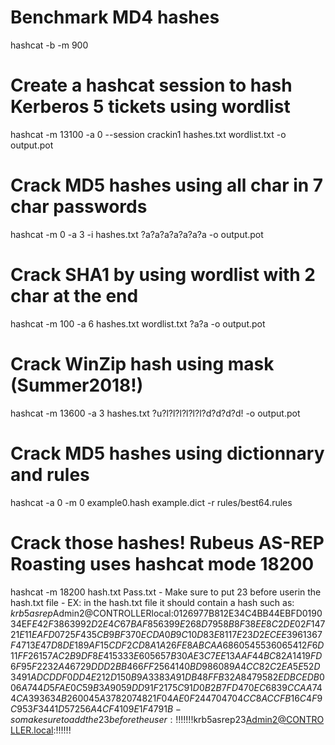 # Benchmark MD4 hashes
hashcat -b -m 900

# Create a hashcat session to hash Kerberos 5 tickets using wordlist
hashcat -m 13100 -a 0 --session crackin1 hashes.txt wordlist.txt -o output.pot

# Crack MD5 hashes using all char in 7 char passwords
hashcat -m 0 -a 3 -i hashes.txt ?a?a?a?a?a?a?a -o output.pot

# Crack SHA1 by using wordlist with 2 char at the end 
hashcat -m 100 -a 6 hashes.txt wordlist.txt ?a?a -o output.pot

# Crack WinZip hash using mask (Summer2018!)
hashcat -m 13600 -a 3 hashes.txt ?u?l?l?l?l?l?l?d?d?d?d! -o output.pot

# Crack MD5 hashes using dictionnary and rules
hashcat -a 0 -m 0 example0.hash example.dict -r rules/best64.rules

# Crack those hashes! Rubeus AS-REP Roasting uses hashcat mode 18200
hashcat -m 18200 hash.txt Pass.txt
    - Make sure to put 23 before userin the hash.txt file
      - EX: in the hash.txt file it should contain a hash such as: $krb5asrep$Admin2@CONTROLLERlocal:0126977B812E34C4BB44EBFD019034EF$E42F3863992D2E4C67BAF856399E268D7958B8F38EE8C2DE02F14721E11EAFD0725F435CB9BF370ECDA0B9C10D83E8117E23D2ECEE3961367F4713E47D8DE189AF15CDF2CD8A1A26FE8ABCAA6860545536065412F6D11FF26157AC2B9DF8E415333E605657B30AE3C7EE13AAF44BC82A1419FD6F95F2232A46729DDD2BB466FF2564140BD986089A4CC82C2EA5E52D3491ADCDDF0DD4E212D150B9A3383A91DB48FFB32A8479582EDBCEDB006A744D5FAE0C59B3A9059DD91F2175C91D0B2B7FD470EC6839CCAA744CA393634B260045A3782074821F04AE0F244704704CC8ACCFB16C4F9C953F3441D57256A4CF4109E1F4791B
      - so make sure to add the 23 before the user: 
      !!!!!!!$krb5asrep$23$Admin2@CONTROLLER.local:!!!!!!
